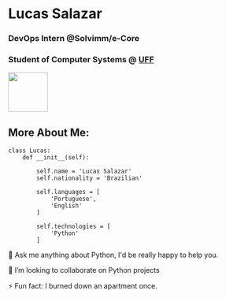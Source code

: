 # Lucas Salazar

### DevOps Intern @Solvimm/e-Core

### Student of Computer Systems @ [UFF](https://www.uff.br/)

<img width=80 src="https://cdn-icons-png.flaticon.com/512/1123/1123882.png"/>

## More About Me:

```
class Lucas:
    def __init__(self):

        self.name = 'Lucas Salazar'
        self.nationality = 'Brazilian'

        self.languages = [
            'Portuguese',
            'English'
        ]

        self.technologies = [
            'Python'
        ]
```

💬 Ask me anything about Python, I'd be really happy to help you.

👯 I’m looking to collaborate on Python projects

⚡ Fun fact: I burned down an apartment once.
